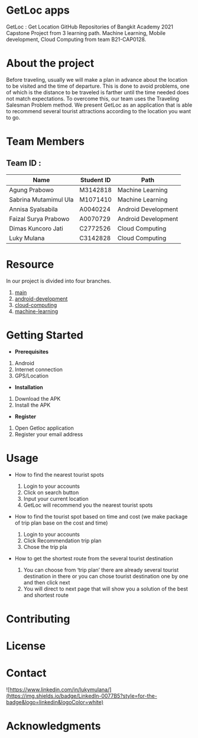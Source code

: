 # GetLoc apps

GetLoc : Get Location GitHub Repositories of Bangkit Academy 2021 Capstone Project from 3 learning path. Machine Learning, Mobile development, Cloud Computing from team B21-CAP0128.

# About the project

Before traveling, usually we will make a plan in advance about the location to be visited and the time of departure. This is done to avoid problems, one of which is the distance to be traveled is farther until the time needed does not match expectations. To overcome this, our team uses the Traveling Salesman Problem method. We present GetLoc as an application that is able to recommend several tourist attractions according to the location you want to go.

# Team Members

## Team ID :

| Name                  | Student ID | Path                |
| --------------------- | ---------- | ------------------- |
| Agung Prabowo         | M3142818   | Machine Learning    |
| Sabrina Mutamimul Ula | M1071410   | Machine Learning    |
| Annisa Syalsabila     | A0040224   | Android Development |
| Faizal Surya Prabowo  | A0070729   | Android Development |
| Dimas Kuncoro Jati    | C2772526   | Cloud Computing     |
| Luky Mulana           | C3142828   | Cloud Computing     |

# Resource

In our project is divided into four branches.

1. [main](https://github.com/AgungP88/getloc-apps/tree/main)
2. [android-development](https://github.com/AgungP88/getloc-apps/tree/android-development)
3. [cloud-computing](https://github.com/AgungP88/getloc-apps/tree/cloud-computing)
4. [machine-learning](https://github.com/AgungP88/getloc-apps/tree/machine-learning)

# Getting Started

- **Prerequisites**

1. Android
2. Internet connection
3. GPS/Location

- **Installation**

1. Download the APK
2. Install the APK

- **Register**

1. Open Getloc application
2. Register your email address

# Usage

- How to find the nearest tourist spots
  1.  Login to your accounts
  2.  Click on search button
  3.  Input your current location
  4.  GetLoc will recommend you the nearest tourist spots
- How to find the tourist spot based on time and cost (we make package of trip plan base on the cost and time)

  1.  Login to your accounts
  1.  Click Recommendation trip plan
  1.  Chose the trip pla

- How to get the shortest route from the several tourist destination
  1.  You can choose from ‘trip plan’ there are already several tourist destination in there or you can chose tourist destination one by one and then click next
  1.  You will direct to next page that will show you a solution of the best and shortest route

# Contributing

# License

# Contact

![https://www.linkedin.com/in/lukymulana/](https://img.shields.io/badge/LinkedIn-0077B5?style=for-the-badge&logo=linkedin&logoColor=white)

# Acknowledgments
